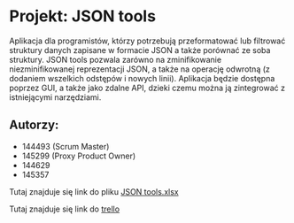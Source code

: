 # Projekt: JSON tools

Aplikacja dla programistów, którzy potrzebują przeformatować lub filtrować struktury danych zapisane w formacie JSON 
a także porównać ze soba struktury. JSON tools pozwala zarówno na zminifikowanie niezminifikowanej reprezentacji JSON, 
a także na operację odwrotną (z dodaniem wszelkich odstępów i nowych linii). Aplikacja będzie dostępna poprzez GUI, 
a także jako zdalne API, dzieki czemu można ją zintegrować z istniejącymi narzędziami.


## Autorzy:
- 144493 (Scrum Master)
- 145299 (Proxy Product Owner)
- 144629
- 145357


Tutaj znajduje się link do pliku [JSON tools.xlsx](https://docs.google.com/spreadsheets/d/17KoiFlWHc6XD5X4iBdJ_FFk3DL9-8UNQ/edit?fbclid=IwAR2VhtwihA315EmG5aLX2LnNi1I5Hl47gMvRrP8hSZknnCpZkZd6OduaX2Q#gid=1951503124)

Tutaj znajduje się link do [trello](https://trello.com/b/ARhWKTgr/sprint-1)